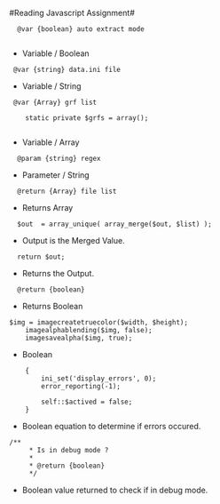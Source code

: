 #Reading Javascript Assignment#

```
  @var {boolean} auto extract mode
 
```

* Variable / Boolean

```
 @var {string} data.ini file

```

* Variable / String

```
 @var {Array} grf list
	
	static private $grfs = array();
	
```

* Variable / Array

```
  @param {string} regex

```

* Parameter / String

```
  @return {Array} file list

```

* Returns Array

```
  $out  = array_unique( array_merge($out, $list) );

```

* Output is the Merged Value.

```
  return $out;

```

* Returns the Output.

```
  @return {boolean}

```

* Returns Boolean

```
$img = imagecreatetruecolor($width, $height);
	imagealphablending($img, false);
	imagesavealpha($img, true);

```

* Boolean

```
	{
		ini_set('display_errors', 0);
		error_reporting(-1);

		self::$actived = false;
	}

```

* Boolean equation to determine if errors occured.

```
/**
	 * Is in debug mode ?
	 *
	 * @return {boolean}
	 */

```

* Boolean value returned to check if in debug mode.

